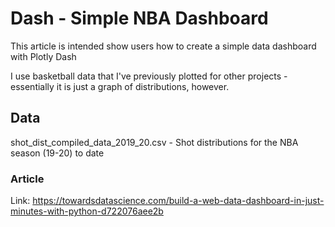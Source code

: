 # Dash - Simple NBA Dashboard
This article is intended show users how to create a simple data dashboard with Plotly Dash

I use basketball data that I've previously plotted for other projects - essentially it is just a graph of distributions, however.

## Data
shot_dist_compiled_data_2019_20.csv - Shot distributions for the NBA season (19-20) to date  

### Article
Link: https://towardsdatascience.com/build-a-web-data-dashboard-in-just-minutes-with-python-d722076aee2b